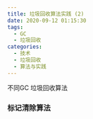 ```yaml
---
title: 垃圾回收算法实践 (2)
date: 2020-09-12 01:15:30
tags:
  - GC
  - 垃圾回收
categories:
  - 技术
  - 垃圾回收
  - 算法与实践
---
```


不同GC 垃圾回收算法

### 标记清除算法
